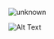 ![unknown](https://user-images.githubusercontent.com/95962046/147773681-9c11f9d4-87fc-477d-b107-489c6f0f3fb4.png)

 ![Alt Text](https://media.giphy.com/media/VpjkxHesGapAR0yzGd/giphy.gif) 